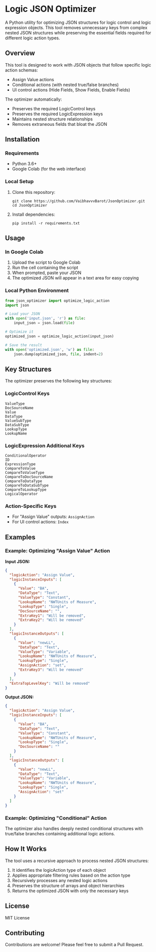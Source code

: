 # Logic JSON Optimizer

A Python utility for optimizing JSON structures for logic control and logic expression objects. This tool removes unnecessary keys from complex nested JSON structures while preserving the essential fields required for different logic action types.

## Overview

This tool is designed to work with JSON objects that follow specific logic action schemas:
- Assign Value actions
- Conditional actions (with nested true/false branches)
- UI control actions (Hide Fields, Show Fields, Enable Fields)

The optimizer automatically:
- Preserves the required LogicControl keys
- Preserves the required LogicExpression keys
- Maintains nested structure relationships
- Removes extraneous fields that bloat the JSON

## Installation

### Requirements
- Python 3.6+
- Google Colab (for the web interface)

### Local Setup
1. Clone this repository:
   ```
   git clone https://github.com/VaibhavvvBarot/JsonOptimizer.git
   cd JsonOptimizer
   ```

2. Install dependencies:
   ```
   pip install -r requirements.txt
   ```

## Usage

### In Google Colab

1. Upload the script to Google Colab
2. Run the cell containing the script
3. When prompted, paste your JSON
4. The optimized JSON will appear in a text area for easy copying

### Local Python Environment

```python
from json_optimizer import optimize_logic_action
import json

# Load your JSON
with open('input.json', 'r') as file:
    input_json = json.load(file)

# Optimize it
optimized_json = optimize_logic_action(input_json)

# Save the result
with open('optimized.json', 'w') as file:
    json.dump(optimized_json, file, indent=2)
```

## Key Structures

The optimizer preserves the following key structures:

### LogicControl Keys
```
ValueType
DocSourceName
Value
DataType
ValueSubType
DataSubType
LookupType
LookupName
```

### LogicExpression Additional Keys
```
ConditionalOperator
ID
ExpressionType
CompareToValue
CompareToValueType
CompareToDocSourceName
CompareToDataType
CompareToDataSubType
CompareToLookupType
LogicalOperator
```

### Action-Specific Keys
- For "Assign Value" outputs: `AssignAction`
- For UI control actions: `Index`

## Examples

### Example: Optimizing "Assign Value" Action

**Input JSON:**
```json
{
  "logicAction": "Assign Value",
  "logicInstanceInputs": [
    {
      "Value": "BA",
      "DataType": "Text",
      "ValueType": "Constant",
      "LookupName": "NWTUnits of Measure",
      "LookupType": "Single",
      "DocSourceName": "",
      "ExtraKey1": "Will be removed",
      "ExtraKey2": "Will be removed"
    }
  ],
  "logicInstanceOutputs": [
    {
      "Value": "newLL",
      "DataType": "Text",
      "ValueType": "Variable",
      "LookupName": "NWTUnits of Measure",
      "LookupType": "Single",
      "AssignAction": "set",
      "ExtraKey3": "Will be removed"
    }
  ],
  "ExtraTopLevelKey": "Will be removed"
}
```

**Output JSON:**
```json
{
  "logicAction": "Assign Value",
  "logicInstanceInputs": [
    {
      "Value": "BA",
      "DataType": "Text",
      "ValueType": "Constant",
      "LookupName": "NWTUnits of Measure",
      "LookupType": "Single",
      "DocSourceName": ""
    }
  ],
  "logicInstanceOutputs": [
    {
      "Value": "newLL",
      "DataType": "Text",
      "ValueType": "Variable",
      "LookupName": "NWTUnits of Measure",
      "LookupType": "Single",
      "AssignAction": "set"
    }
  ]
}
```

### Example: Optimizing "Conditional" Action

The optimizer also handles deeply nested conditional structures with true/false branches containing additional logic actions.

## How It Works

The tool uses a recursive approach to process nested JSON structures:

1. It identifies the logicAction type of each object
2. Applies appropriate filtering rules based on the action type
3. Recursively processes any nested logic actions
4. Preserves the structure of arrays and object hierarchies
5. Returns the optimized JSON with only the necessary keys

## License

MIT License

## Contributing

Contributions are welcome! Please feel free to submit a Pull Request.
